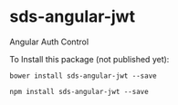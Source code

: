sds-angular-jwt
====================

Angular Auth Control

To Install this package (not published yet):

    bower install sds-angular-jwt --save
    
    npm install sds-angular-jwt --save
